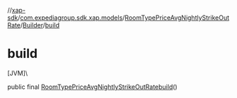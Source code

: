 //[xap-sdk](../../../../index.md)/[com.expediagroup.sdk.xap.models](../../index.md)/[RoomTypePriceAvgNightlyStrikeOutRate](../index.md)/[Builder](index.md)/[build](build.md)

# build

[JVM]\

public final [RoomTypePriceAvgNightlyStrikeOutRate](../index.md)[build](build.md)()

